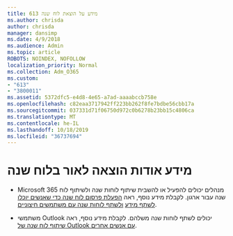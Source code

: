 ```yaml
---
title: 613 מידע על הוצאת לוח שנה
ms.author: chrisda
author: chrisda
manager: dansimp
ms.date: 4/9/2018
ms.audience: Admin
ms.topic: article
ROBOTS: NOINDEX, NOFOLLOW
localization_priority: Normal
ms.collection: Adm_O365
ms.custom:
- "613"
- "3800011"
ms.assetid: 5372dfc5-e4d8-4e65-a7ad-aaaabccb758e
ms.openlocfilehash: c82eaa3717942ff223bb262f8fe7bdbe56cbb17a
ms.sourcegitcommit: 037331d71f06750d972c0b6278b23bb15c4806ca
ms.translationtype: MT
ms.contentlocale: he-IL
ms.lasthandoff: 10/18/2019
ms.locfileid: "36737694"
---
```

# <a name="calendar-publishing-information"></a>מידע אודות הוצאה לאור בלוח שנה

- Microsoft 365 מנהלים יכולים להפעיל או להשבית שיתוף לוחות שנה ולשיתוף לוח שנה עבור ארגון. לקבלת מידע נוסף, ראה [הפעלת פרסום לוח שנה כדי שאנשים יוכלו לשתף מידע](https://support.office.com/article/EB432E21-AAF0-466B-BF85-CEFEC0C7C4FC) [ולשתף לוחות שנה עם משתמשים חיצוניים](https://docs.microsoft.com/office365/admin/manage/share-calendars-with-external-users).

- משתמשי Outlook יכולים לשתף לוחות שנה משלהם. לקבלת מידע נוסף, ראה [שיתוף לוח שנה של Outlook עם אנשים אחרים](https://support.office.com/article/353ed2c1-3ec5-449d-8c73-6931a0adab88).
